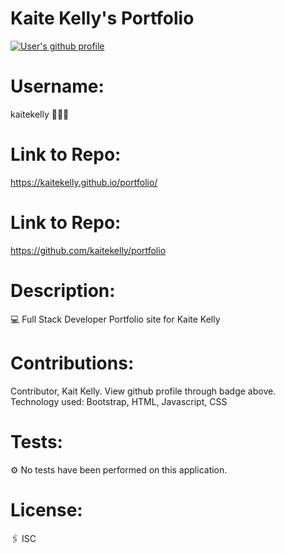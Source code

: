 
# Kaite Kelly's Portfolio
<!-- An application where user can enter and delete burgers they would like to eat to and from a database. -->

<a href="https://github.com/kaitekelly"><img src="https://img.shields.io/badge/Github%20page-kaitekelly-1abc9c.svg" alt="User's github profile"></a>

<!-- ![alt text](https://github.com/kaitekelly.png) -->
# Username: 
kaitekelly 👩🏻‍💻
<!-- # Title:
Developer Portfolio -->
# Link to Repo:
https://kaitekelly.github.io/portfolio/
# Link to Repo:
https://github.com/kaitekelly/portfolio

# Description:
💻 Full Stack Developer Portfolio site for Kaite Kelly

# Contributions: 
Contributor, Kait Kelly. View github profile through badge above. 
Technology used: Bootstrap, HTML, Javascript, CSS

# Tests: 
⚙️ No tests have been performed on this application. 

# License: 
🖇 ISC


<!-- # Table of Contents: 
n/a -->

<!-- # Installation:  -->
<!-- 💾 In the command line of the working directory, install the following NPM packages: NPM install, mySQL, Inquirer, Console.table, envdot. -->

<!-- # Usage:  -->
<!-- This simple application let's users add burgers they would like to eat some time in this lifetime to a craving list. Once the burger has been devoured, the user can click move burger to devoured list. If the user no longer wishes to eat that burger, the user can delete the burger from the database.  -->


<!-- # Screenshot of application in use: -->


